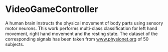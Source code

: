 # VideoGameController
A human brain instructs the physical movement of body parts using sensory motor neurons.  This work performs multi-class classification for left hand movement, right hand movement  and the resting state. The dataset of the corresponding signals has been taken from  www.physionet.org of 50 subjects. 
